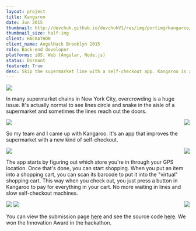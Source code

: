 ```yaml
---
layout: project
title: Kangaroo
date: Jun 2015
thumbnail: http://devchuk.github.io/devchukV1/res/img/portimg/kangaroo/prof.jpg
thumbnail_size: half-img
client: HACKATHON
client_name: AngelHack Brooklyn 2015
role: Back-end developer
platforms: iOS, Web (Angular, Node.js)
status: Dormant
featured: True
desc: Skip the supermarket line with a self-checkout app. Kangaroo is an iOS app that scans barcodes to identify products and places them in a virtual shopping cart. Once a user is satisfied with their selections, they can pay for everything in the app.
---
```


![](http://devchuk.github.io/devchukV1/res/img/portimg/kangaroo/lines.jpg)

In many supermarket chains in New York City, overcrowding is a huge issue. It's actually normal to see lines circle and snake in the aisle of a supermarket and sometimes the lines reach out the doors.

<img class= "himg" src="http://devchuk.github.io/devchukV1/res/img/portimg/kangaroo/loading.png">
<img class="himg" src="http://devchuk.github.io/devchukV1/res/img/portimg/kangaroo/home.png" style="float:right">

So my team and I came up with Kangaroo. It's an app that improves the supermarket with a new kind of self-checkout.

<img class= "himg" src="http://devchuk.github.io/devchukV1/res/img/portimg/kangaroo/surrounding.png">
<img class="himg" src="http://devchuk.github.io/devchukV1/res/img/portimg/kangaroo/prompt.png" style="float:right">

The app starts by figuring out which store you're in through your GPS location. Once that's done, you can start shopping. When you put an item into a shopping cart, you can scan its barcode to put it into the "virtual" shopping cart. This way when you check out, you just press a button in Kangaroo to pay for everything in your cart. No more waiting in lines and slow self-checkout machines.

<img class= "himg" src="http://devchuk.github.io/devchukV1/res/img/portimg/kangaroo/scan.png">
<img class="himg" src="http://devchuk.github.io/devchukV1/res/img/portimg/kangaroo/cart.png" style="float:right">
<img class= "himg" src="http://devchuk.github.io/devchukV1/res/img/portimg/kangaroo/checkout.png">

You can view the submission page [here](http://www.hackathon.io/kangaroo) and see the source code [here](https://github.com/nyc-kangaroo). We won the Innovation Award in the hackathon.